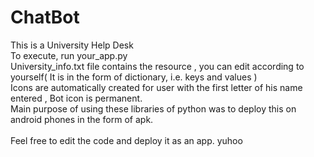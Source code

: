# ChatBot
This is a University Help Desk<br> 
To execute, run your_app.py<br>
University_info.txt file contains the resource , you can edit according to yourself( It is in the form of dictionary, i.e. keys and values )<br>
Icons are automatically created for user with the first letter of his name entered , Bot icon is permanent.<br>
Main purpose of using these libraries of python was to deploy this on android phones in the form of apk.<br><br>
Feel free to edit the code and deploy it as an app. 
yuhoo
